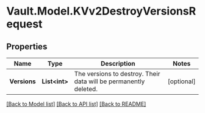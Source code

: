 # Vault.Model.KVv2DestroyVersionsRequest

## Properties

Name | Type | Description | Notes
------------ | ------------- | ------------- | -------------
**Versions** | **List&lt;int&gt;** | The versions to destroy. Their data will be permanently deleted. | [optional] 

[[Back to Model list]](../README.md#documentation-for-models) [[Back to API list]](../README.md#documentation-for-api-endpoints) [[Back to README]](../README.md)

